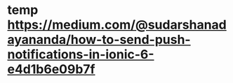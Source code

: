 # temp https://medium.com/@sudarshanadayananda/how-to-send-push-notifications-in-ionic-6-e4d1b6e09b7f
